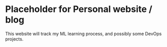 # Placeholder for Personal website / blog

This website will track my ML learning process, and possibly some DevOps projects.
